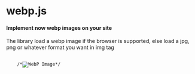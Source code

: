 webp.js
======

<h4>Implement now webp images on your site</h4>
<p>The library load a webp image if the browser is supported, else load a jpg, png or whatever format you want in img tag</p>

<pre>
	<code>
	/*<img data-src="./test" data-format="png" alt="WebP Image" />*/
	</code>
</pre>
